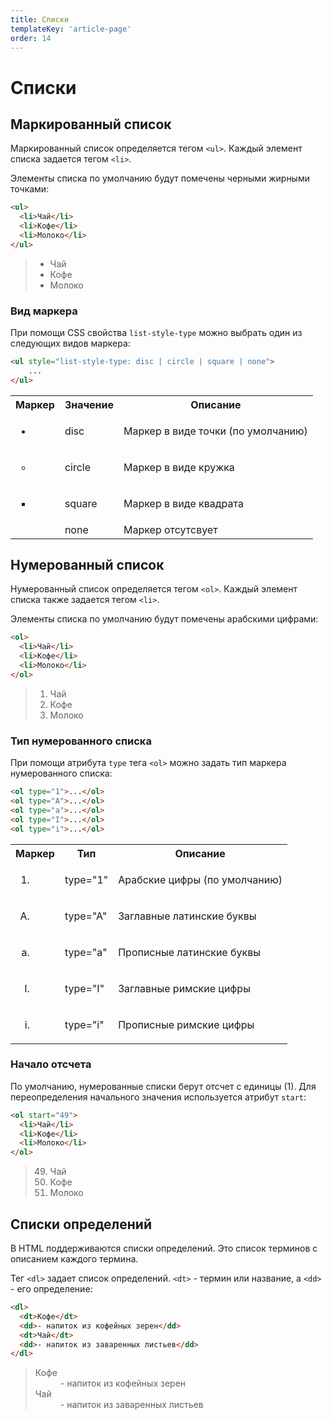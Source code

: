 ```yaml
---
title: Списки
templateKey: 'article-page'
order: 14
---
```


# Списки

## Маркированный список

Маркированный список определяется тегом `<ul>`. Каждый элемент списка задается тегом `<li>`.

Элементы списка по умолчанию будут помечены черными жирными точками:

```html
<ul>
  <li>Чай</li>
  <li>Кофе</li>
  <li>Молоко</li>
</ul>
```

> <ul>
>  <li>Чай</li>
>  <li>Кофе</li>
>  <li>Молоко</li>
> </ul>

### Вид маркера

При помощи CSS свойства `list-style-type` можно выбрать один из следующих видов маркера:

```html
<ul style="list-style-type: disc | circle | square | none">
    ...
</ul>
```

<table>
    <tr>
        <th>Маркер</th>   
        <th>Значение</th>   
        <th>Описание</th>   
    </tr>
    <tr>
        <td><ul style="list-style-type:disc"><li></li></ul></td>
        <td>disc</td>
        <td>Маркер в виде точки (по умолчанию)</td>
    </tr>
    <tr>
        <td><ul style="list-style-type:circle"><li></li></ul></td>
        <td>circle</td>
        <td>Маркер в виде кружка</td>
    </tr>
    <tr>
        <td><ul style="list-style-type:square"><li></li></ul></td>
        <td>square</td>
        <td>Маркер в виде квадрата</td>
    </tr>
    <tr>
        <td><ul style="list-style-type:none"><li></li></ul></td>
        <td>none</td>
        <td>Маркер отсутсвует</td>
    </tr>
</table>

## Нумерованный список

Нумерованный список определяется тегом `<ol>`. Каждый элемент списка также задается тегом `<li>`.

Элементы списка по умолчанию будут помечены арабскими цифрами:

```html
<ol>
  <li>Чай</li>
  <li>Кофе</li>
  <li>Молоко</li>
</ol>
```

> <ol>
>  <li>Чай</li>
>  <li>Кофе</li>
>  <li>Молоко</li>
> </ol>

### Тип нумерованного списка

При помощи атрибута `type` тега `<ol>` можно задать тип маркера нумерованного списка:

```html
<ol type="1">...</ol>
<ol type="A">...</ol>
<ol type="a">...</ol>
<ol type="I">...</ol>
<ol type="i">...</ol>
```

<table>
    <tr>
        <th>Маркер</th>   
        <th>Тип</th>   
        <th>Описание</th>   
    </tr>
    <tr>
        <td><ol type="1"><li></li></ol></td>
        <td>type="1"</td>
        <td>Арабские цифры (по умолчанию)</td>
    </tr>
    <tr>
        <td><ol type="A"><li></li></ol></td>
        <td>type="A"</td>
        <td>Заглавные латинские буквы</td>
    </tr>
    <tr>
        <td><ol type="a"><li></li></ol></td>
        <td>type="a"</td>
        <td>Прописные латинские буквы</td>
    </tr>
    <tr>
        <td><ol type="I"><li></li></ol></td>
        <td>type="I"</td>
        <td>Заглавные римские цифры</td>
    </tr>
    <tr>
        <td><ol type="i"><li></li></ol></td>
        <td>type="i"</td>
        <td>Прописные римские цифры</td>
    </tr>
</table>

### Начало отсчета

По умолчанию, нумерованные списки берут отсчет с единицы (1). Для переопределения начального значения используется атрибут `start`:

```html
<ol start="49">
  <li>Чай</li>
  <li>Кофе</li>
  <li>Молоко</li>
</ol>
```

> <ol start="49">
>  <li>Чай</li>
>  <li>Кофе</li>
>  <li>Молоко</li>
> </ol>

## Списки определений

В HTML поддерживаются списки определений. Это список терминов с описанием каждого термина.

Тег `<dl>` задает список определений. `<dt>` - термин или название, а `<dd>` - его определение:

```html
<dl>
  <dt>Кофе</dt>
  <dd>- напиток из кофейных зерен</dd>
  <dt>Чай</dt>
  <dd>- напиток из заваренных листьев</dd>
</dl>
```

><dl>
>  <dt>Кофе</dt>
>  <dd>- напиток из кофейных зерен</dd>
>  <dt>Чай</dt>
>  <dd>- напиток из заваренных листьев</dd>
></dl>
